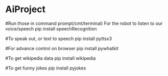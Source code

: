 # AiProject
#Run those in command prompt/cmt/terminal) For the robot to listen to our voice/speech 
  pip install speechRecognition

#To speak out, or text to speech
  pip install pyttsx3

#For advance control on browser 
  pip install pywhatkit

#To get wikipedia data 
  pip install wikipedia

#To get funny jokes 
  pip install pyjokes
